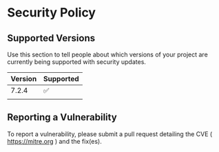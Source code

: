 # Security Policy

## Supported Versions

Use this section to tell people about which versions of your project are
currently being supported with security updates.

| Version | Supported          |
| ------- | ------------------ |
| 7.2.4   | :white_check_mark: |
|                              |

## Reporting a Vulnerability

To report a vulnerability, please submit a pull request detailing the CVE ( https://mitre.org ) and the fix(es).
